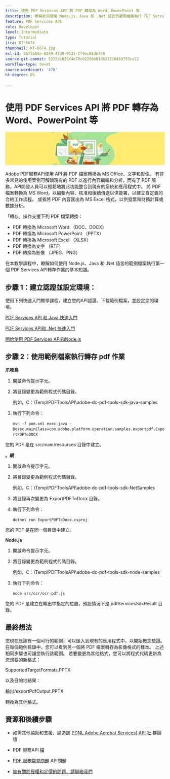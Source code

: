 ```yaml
---
title: 使用 PDF Services API 將 PDF 轉存為 Word、PowerPoint 等
description: 瞭解如何使用 Node.js、Java 和 .Net 語言的範例檔案執行 PDF Services API轉存作業
feature: PDF Services API
role: Developer
level: Intermediate
type: Tutorial
jira: KT-6674
thumbnail: KT-6674.jpg
exl-id: 55f5b04e-0249-47d9-9131-2f9ec01db7e8
source-git-commit: 5222e1626f4e79c02298e81d621216469753ca72
workflow-type: tm+mt
source-wordcount: '478'
ht-degree: 0%

---
```


# 使用 PDF Services API 將 PDF 轉存為 Word、PowerPoint 等

![製作 PDF 主圖影像](assets/ExportPDF_hero.jpg)

Adobe PDF服務API使用 API 將 PDF 檔案轉換為 MS Office、文字和影像。 有許多常見的使用案例可解鎖現有的 PDF 以進行內容編輯和分析，而有了 PDF 服務，API開發人員可以輕鬆地將此功能整合到現有的系統和應用程式中。 將 PDF 檔案轉換為 MS Word，以編輯內容、核准和後續傳送以供簽署，以建立自定義的合約工作流程。 或者將 PDF 內容匯出為 MS Excel 格式，以供發票和財務計算或數據分析。

「轉存」操作支援下列 PDF 檔案轉換：

* PDF 轉換為 Microsoft Word （DOC、DOCX）
* PDF 轉換為 Microsoft PowerPoint （PPTX）
* PDF 轉換為 Microsoft Excel （XLSX）
* PDF 轉換為文字 （RTF）
* PDF 轉換為影像 （JPEG、PNG）

在本教學課程中，瞭解如何使用 Node.js、Java 和 .Net 語言的範例檔案執行第一個 PDF Services API轉存作業的基本知識。

## 步驟 1：建立認證並設定環境：

使用下列快速入門教學課程，建立您的API認證、下載範例檔案，並設定您的環境。

[PDF Services API 和 Java 快速入門](gettingstartedjava.md)

[PDF Services API和 .Net 快速入門](gettingstartednet.md)

[開始使用 PDF Services API和Node.js](createpdffromhtml.md)

## 步驟 2：使用範例檔案執行轉存 pdf 作業

**爪哇島**

1. 開啟命令提示字元。

1. 將目錄變更為範例程式代碼目錄。

   例如，C：\Temp\PDFToolsAPI\adobe-dc-pdf-tools-sdk-java-samples

1. 執行下列命令：

   `mvn -f pom.xml exec:java -Dexec.mainClass=com.adobe.platform.operation.samples.exportpdf.ExportPDFToDOCX`

您的 PDF 是在 src/main/resources 目錄中建立。

**。網**

1. 開啟命令提示字元。

1. 將目錄變更為範例程式代碼目錄。

   例如，C：\Temp\PDFToolsAPI\adobe-dc-pdf-tools-sdk-NetSamples

1. 將目錄再次變更為 ExportPDFToDocx 目錄。

1. 執行下列命令：

   `dotnet run ExportPDFToDocx.csproj`

您的 PDF 是在同一個目錄中建立。

**Node.js**

1. 開啟命令提示字元。

1. 將目錄變更為範例程式代碼目錄。

   例如，C：\Temp\PDFToolsAPI\adobe-dc-pdf-tools-sdk-node-samples

1. 執行下列命令：

   `node src/ocr/ocr-pdf.js`

您的 PDF 是建立在輸出中指定的位置，預設情況下是 pdfServicesSdkResult 目錄。

## 最終想法

您現在應該有一個可行的範例，可以匯入到現有的應用程式中，以開始概念驗證。 在每個範例目錄中，您可以看到另一個將 PDF 檔案轉存為影像格式的樣本。 上述相同步驟也可讓您執行該範例。 若要變更為其他格式，您可以將程式代碼更新為您想要的新格式：

SupportedTargetFormats.PPTX

以及目的地結果：

輸出/exportPdfOutput.PPTX

轉換為其他格式。

## 資源和後續步驟

* 如需其他協助和支援，請造訪 [[!DNL Adobe Acrobat Services] API 社](https://community.adobe.com/t5/document-cloud-sdk/bd-p/Document-Cloud-SDK?page=1&amp;sort=latest_replies&amp;filter=all) 群論壇

* PDF 服務API [檔](https://www.adobe.com/go/pdftoolsapi_doc)

* [PDF 服務常見問題](https://community.adobe.com/t5/document-cloud-sdk/faq-for-document-services-pdf-tools-api/m-p/10726197) API問題

* [如有關於授權和定價的問題，請聯絡我們](https://www.adobe.com/go/pdftoolsapi_requestform)
